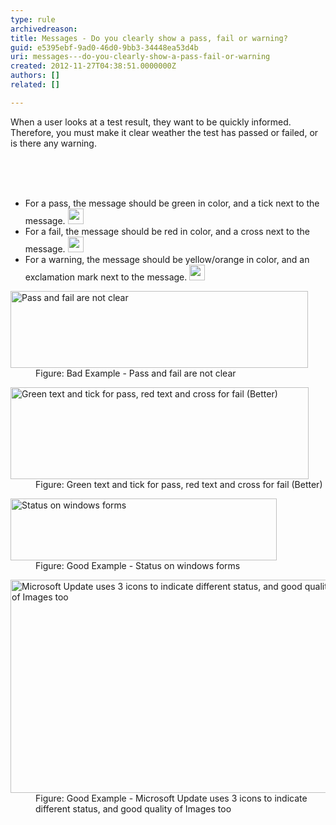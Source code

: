 ```yaml
---
type: rule
archivedreason: 
title: Messages - Do you clearly show a pass, fail or warning?
guid: e5395ebf-9ad0-46d0-9bb3-34448ea53d4b
uri: messages---do-you-clearly-show-a-pass-fail-or-warning
created: 2012-11-27T04:38:51.0000000Z
authors: []
related: []

---
```



<p>When a user looks at a test result, they want to be quickly informed. Therefore, you must make it clear weather the test has passed or failed, or is there any warning.</p>
<br><excerpt class='endintro'></excerpt><br>
​<ul><li>For a pass, the message should be green in color, and a tick next to the message. <img border="0" src="http&#58;//www.ssw.com.au/ssw/Standards/Rules/Images/Success-lg.gif" width="25" height="25" alt="" /></li>
<li>For a fail, the message should be red in color, and a cross next to the message. <img border="0" src="http&#58;//www.ssw.com.au/ssw/Standards/Rules/Images/Fail-lg.gif" width="25" height="25" alt="" /></li>
<li>For a warning, the message should be yellow/orange in color, and an exclamation mark next to the message. <img border="0" src="http&#58;//www.ssw.com.au/ssw/Standards/Rules/Images/Warning-lg.gif" width="25" height="25" alt="" /></li></ul>
<dl class="badImage"><dt><img alt="Pass and fail are not clear" src="http&#58;//www.ssw.com.au/ssw/Standards/Rules/Images/RulesT1.gif" width="476" height="123" /></dt>
<dd>Figure&#58; Bad Example - Pass and fail are not clear</dd></dl>
<dl class="image"><dt><img alt="Green text and tick for pass, red text and cross for fail (Better)" src="http&#58;//www.ssw.com.au/ssw/Standards/Rules/Images/RulesT2.gif" width="477" height="147" /></dt>
<dd>Figure&#58; Green text and tick for pass, red text and cross for fail (Better)</dd></dl>
<dl class="goodImage"><dt><img alt="Status on windows forms" src="http&#58;//www.ssw.com.au/ssw/Standards/Rules/Images/RulesT4.gif" width="426" height="99" /></dt>
<dd>Figure&#58; Good Example - Status on windows forms</dd></dl>
<dl class="goodImage"><dt><img alt="Microsoft Update uses 3 icons to indicate different status, and good quality of Images too" src="http&#58;//www.ssw.com.au/ssw/Standards/Rules/Images/MicrosoftUpdate.gif" width="526" height="341" /></dt>
<dd>Figure&#58; Good Example - Microsoft Update uses 3 icons to indicate different status, and good quality of Images too</dd></dl>



